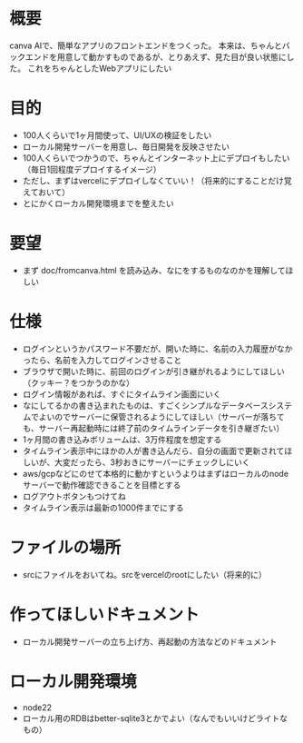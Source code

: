 # 概要
canva AIで、簡単なアプリのフロントエンドをつくった。
本来は、ちゃんとバックエンドを用意して動かすものであるが、とりあえず、見た目が良い状態にした。
これをちゃんとしたWebアプリにしたい

# 目的
- 100人くらいで1ヶ月間使って、UI/UXの検証をしたい
- ローカル開発サーバーを用意し、毎日開発を反映させたい
- 100人くらいでつかうので、ちゃんとインターネット上にデプロイもしたい（毎日1回程度デプロイするイメージ）
- ただし、まずはvercelにデプロイしなくていい！（将来的にすることだけ覚えておいて）
- とにかくローカル開発環境までを整えたい

# 要望
- まず doc/fromcanva.html を読み込み、なにをするものなのかを理解してほしい

# 仕様
- ログインというかパスワード不要だが、開いた時に、名前の入力履歴がなかったら、名前を入力してログインさせること
- ブラウザで開いた時に、前回のログインが引き継がれるようにしてほしい（クッキー？をつかうのかな）
- ログイン情報があれば、すぐにタイムライン画面にいく
- なにしてるかの書き込まれたものは、すごくシンプルなデータベースシステムでよいのでサーバーに保管されるようにしてほしい（サーバーが落ちても、サーバー再起動時には終了前のタイムラインデータを引き継ぎたい）
- 1ヶ月間の書き込みボリュームは、3万件程度を想定する
- タイムライン表示中にほかの人が書き込んだら、自分の画面で更新されてほしいが、大変だったら、3秒おきにサーバーにチェックしにいく
- aws/gcpなどにのせて本格的に動かすというよりはまずはローカルのnodeサーバーで動作確認できることを目標とする
- ログアウトボタンもつけてね
- タイムライン表示は最新の1000件までにする

# ファイルの場所
- srcにファイルをおいてね。srcをvercelのrootにしたい（将来的に）

# 作ってほしいドキュメント
- ローカル開発サーバーの立ち上げ方、再起動の方法などのドキュメント

# ローカル開発環境
- node22
- ローカル用のRDBはbetter-sqlite3とかでよい（なんでもいいけどライトなもの）